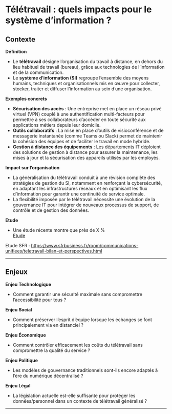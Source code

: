 # Télétravail : quels impacts pour le système d’information ?

## Contexte

**Définition**

- Le **télétravail** désigne l’organisation du travail à distance, en dehors du lieu habituel de travail (bureau), grâce aux technologies de l’information et de la communication.  
- Le **système d’information (SI)** regroupe l’ensemble des moyens humains, techniques et organisationnels mis en œuvre pour collecter, stocker, traiter et diffuser l’information au sein d’une organisation.

**Exemples concrets**

- **Sécurisation des accès** : Une entreprise met en place un réseau privé virtuel (VPN) couplé à une authentification multi-facteurs pour permettre à ses collaborateurs d’accéder en toute sécurité aux applications métiers depuis leur domicile.  
- **Outils collaboratifs** : La mise en place d’outils de visioconférence et de messagerie instantanée (comme Teams ou Slack) permet de maintenir la cohésion des équipes et de faciliter le travail en mode hybride.  
- **Gestion à distance des équipements** : Les départements IT déploient des solutions de gestion à distance pour assurer la maintenance, les mises à jour et la sécurisation des appareils utilisés par les employés.

**Impact sur l’organisation**

- La généralisation du télétravail conduit à une révision complète des stratégies de gestion du SI, notamment en renforçant la cybersécurité, en adaptant les infrastructures réseaux et en optimisant les flux d’information pour garantir une continuité de service optimale.
- La flexibilité imposée par le télétravail nécessite une évolution de la gouvernance IT pour intégrer de nouveaux processus de support, de contrôle et de gestion des données.

**Etude**

- Une étude récente montre que près de X %   
[Etude](https://www.cfecgc.org/actualites/teletravail-un-bilan-positif-pour-les-cadres-et-les-employeurs)

Etude SFR : https://www.sfrbusiness.fr/room/communications-unifiees/teletravail-bilan-et-perspectives.html

---

## Enjeux

**Enjeu Technologique**

- Comment garantir une sécurité maximale sans compromettre l’accessibilité pour tous ?

**Enjeu Social**

- Comment préserver l’esprit d’équipe lorsque les échanges se font principalement via en distanciel ?


**Enjeu Économique**

- Comment contrôler efficacement les coûts du télétravail sans compromettre la qualité du service ?


**Enjeu Politique**

- Les modèles de gouvernance traditionnels sont-ils encore adaptés à l’ère du numérique décentralisé ?


**Enjeu Légal**

- La législation actuelle est-elle suffisante pour protéger les données/personnel dans un contexte de télétravail généralisé ?

---

